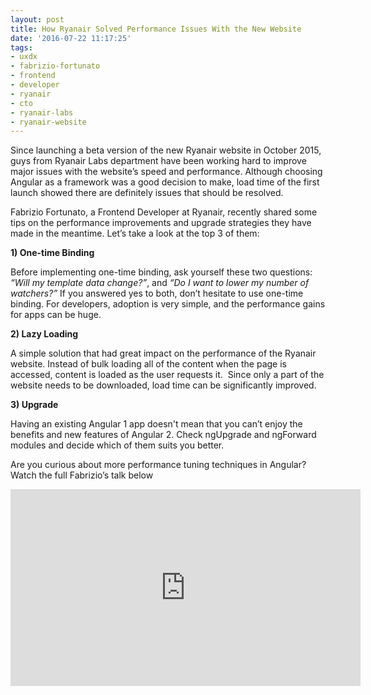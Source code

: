 ```yaml
---
layout: post
title: How Ryanair Solved Performance Issues With the New Website
date: '2016-07-22 11:17:25'
tags:
- uxdx
- fabrizio-fortunato
- frontend
- developer
- ryanair
- cto
- ryanair-labs
- ryanair-website
---
```


Since launching a beta version of the new Ryanair website in October 2015, guys from Ryanair Labs department have been working hard to improve major issues with the website’s speed and performance. Although choosing Angular as a framework was a good decision to make, load time of the first launch showed there are definitely issues that should be resolved.

Fabrizio Fortunato, a Frontend Developer at Ryanair, recently shared some tips on the performance improvements and upgrade strategies they have made in the meantime. Let’s take a look at the top 3 of them:

**1) One-time Binding**

Before implementing one-time binding, ask yourself these two questions: *“Will my template data change?”*, and *“Do I want to lower my number of watchers?”* If you answered yes to both, don’t hesitate to use one-time binding. For developers, adoption is very simple, and the performance gains for apps can be huge.

**2) Lazy Loading**

A simple solution that had great impact on the performance of the Ryanair website. ​Instead of bulk loading all of the content when the page is accessed, content is loaded as the user requests it. ​ Since only a part of the website needs to be downloaded, load time can be significantly improved.

**3) Upgrade**

Having an existing Angular 1 app doesn't mean that you can’t enjoy the benefits and new features of Angular 2. Check ngUpgrade and ngForward modules and decide which of them suits you better.

Are you curious about more performance tuning techniques in Angular? Watch the full Fabrizio’s talk below

<iframe width="560" height="315" src="https://www.youtube.com/embed/Fm0lgEVZFVs" frameborder="0" allowfullscreen></iframe>